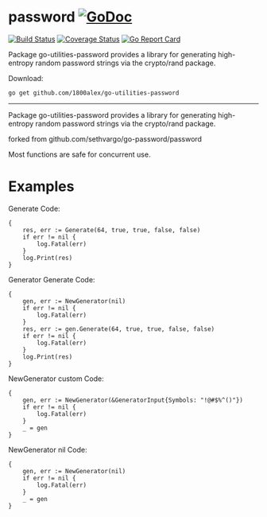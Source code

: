 # password [![GoDoc](https://godoc.org/github.com/1800alex/go-utilities-password?status.svg)](https://godoc.org/github.com/1800alex/go-utilities-password)
[![Build Status](https://travis-ci.com/1800alex/go-utilities-password.svg?branch=master)](https://travis-ci.com/1800alex/go-utilities-password)
[![Coverage Status](https://coveralls.io/repos/github/1800alex/go-utilities-password/badge.svg?branch=master)](https://coveralls.io/github/1800alex/go-utilities-password?branch=master)
[![Go Report Card](https://goreportcard.com/badge/github.com/1800alex/go-utilities-password)](https://goreportcard.com/report/github.com/1800alex/go-utilities-password)


Package go-utilities-password provides a library for generating high-entropy random password strings via the crypto/rand package.

Download:
```shell
go get github.com/1800alex/go-utilities-password
```

* * *
Package go-utilities-password provides a library for generating high-entropy random
password strings via the crypto/rand package.

forked from github.com/sethvargo/go-password/password

Most functions are safe for concurrent use.





# Examples

Generate
Code:

```
{
	res, err := Generate(64, true, true, false, false)
	if err != nil {
		log.Fatal(err)
	}
	log.Print(res)
}
```


Generator Generate
Code:

```
{
	gen, err := NewGenerator(nil)
	if err != nil {
		log.Fatal(err)
	}
	res, err := gen.Generate(64, true, true, false, false)
	if err != nil {
		log.Fatal(err)
	}
	log.Print(res)
}
```


NewGenerator custom
Code:

```
{
	gen, err := NewGenerator(&GeneratorInput{Symbols: "!@#$%^()"})
	if err != nil {
		log.Fatal(err)
	}
	_ = gen
}
```


NewGenerator nil
Code:

```
{
	gen, err := NewGenerator(nil)
	if err != nil {
		log.Fatal(err)
	}
	_ = gen
}
```



